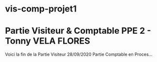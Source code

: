 # vis-comp-projet1

# Partie Visiteur & Comptable PPE 2 - Tonny VELA FLORES

Voici la fin de la Partie Visiteur 28/09/2020
Partie Comptable en Proces...
